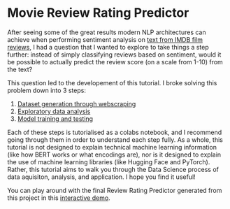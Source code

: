 # Movie Review Rating Predictor

After seeing some of the great results modern NLP architectures can achieve when performing sentiment analysis on [text from IMDB film reviews](https://www.kaggle.com/datasets/lakshmi25npathi/imdb-dataset-of-50k-movie-reviews), I had a question that I wanted to explore to take things a step further: instead of simply classifying reviews based on sentiment, would it be possible to actually predict the review score (on a scale from 1-10) from the text?

This question led to the developement of this tutorial. I broke solving this problem down into 3 steps:
1. [Dataset generation through webscraping](https://github.com/shaikadish/imdbProject/blob/main/web_scraper.ipynb)
2. [Exploratory data analysis](https://github.com/shaikadish/imdbProject/blob/main/EDA_and_preprocessing.ipynb)
3. [Model training and testing](https://github.com/shaikadish/imdbProject/blob/main/model_training_and_testing.ipynb)

Each of these steps is tutorialised as a colabs notebook, and I recommend going through them in order to understand each step fully. As a whole, this tutorial is not designed to explain technical machine learning information (like how BERT works or what encodings are), nor is it designed to explain the use of machine learning libraries (like Hugging Face and PyTorch). Rather, this tutorial aims to walk you through the Data Science process of data aquisiton, analysis, and application. I hope you find it useful!

You can play around with the final Review Rating Predictor generated from this project in this [interactive demo](https://github.com/shaikadish/imdbProject/blob/main/rating_predictor_demo.ipynb).
